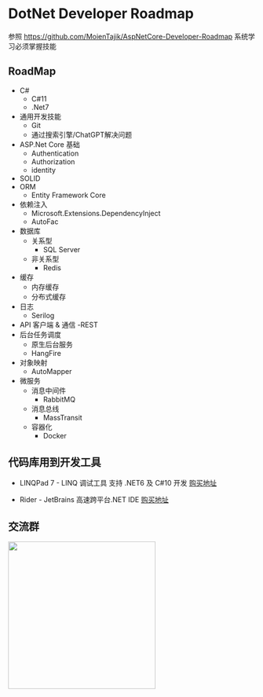 # DotNet Developer Roadmap

参照 https://github.com/MoienTajik/AspNetCore-Developer-Roadmap 系统学习必须掌握技能

## RoadMap

- C#
  - C#11
  - .Net7
- 通用开发技能
  - Git
  - 通过搜索引擎/ChatGPT解决问题
- ASP.Net Core 基础
  - Authentication
  - Authorization
  - identity
- SOLID
- ORM
  - Entity Framework Core
- 依赖注入
  - Microsoft.Extensions.DependencyInject
  - AutoFac
- 数据库
  - 关系型
    - SQL Server
  - 非关系型
    -  Redis
- 缓存
  - 内存缓存
  - 分布式缓存
- 日志
  - Serilog
- API 客户端 & 通信
    -REST
- 后台任务调度
  - 原生后台服务
  - HangFire
- 对象映射
  - AutoMapper
- 微服务
   - 消息中间件
     - RabbitMQ
   - 消息总线
     - MassTransit
   - 容器化
     - Docker

## 代码库用到开发工具
- LINQPad 7 - LINQ 调试工具  支持 .NET6 及 C#10 开发
[购买地址](https://store.lizhi.io/site/products/id/584?cid=wj2xml1d)

- Rider -  JetBrains 高速跨平台.NET IDE
[购买地址](https://store.lizhi.io/site/products/id/425?cid=wj2xml1d)

## 交流群
<img src="https://assets.happtim.com/image/qrcode/aspnetcore.jpg" width=300px >
